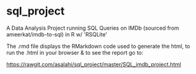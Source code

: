 # sql_project
A Data Analysis Project running SQL Queries on IMDb (sourced from ameerkat/imdb-to-sql) in R w/ 'RSQLite'

The .rmd file displays the RMarkdown code used to generate the html, to run the .html in your browser & to see the report go to:

https://rawgit.com/asalahi/sql_project/master/SQL_imdb_project.html
